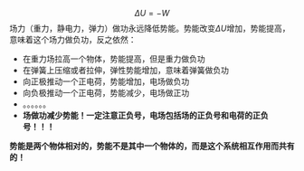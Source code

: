 $$
\Delta U = -W
$$
场力（重力，静电力，弹力）做功永远降低势能。势能改变$\Delta U$增加，势能提高，意味着这个场力做负功，反之依然：
- 在重力场拉高一个物体，势能提高，但是重力做负功
- 在弹簧上压缩或者拉伸，弹性势能增加，意味着弹簧做负功
- 向正极推动一个正电荷，势能增加，电场做负功
- 向负极推动一个正电荷，势能减少，电场做正功
- 。。。。。。
- **场做功减少势能！一定注意正负号，电场包括场的正负号和电荷的正负号！！！**

**势能是两个物体相对的，势能不是其中一个物体的，而是这个系统相互作用而共有的！**
